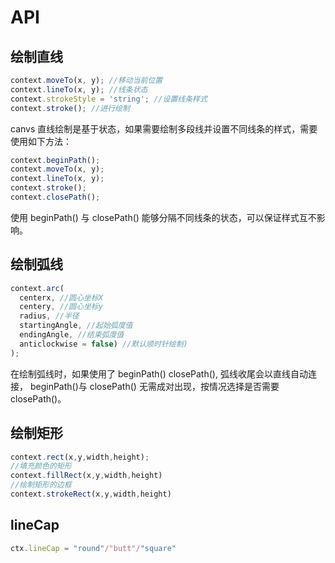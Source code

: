 # API

## 绘制直线

```js
context.moveTo(x, y); //移动当前位置
context.lineTo(x, y); //线条状态
context.strokeStyle = 'string'; //设置线条样式
context.stroke(); //进行绘制
```

canvs 直线绘制是基于状态，如果需要绘制多段线并设置不同线条的样式，需要使用如下方法：

```js
context.beginPath();
context.moveTo(x, y);
context.lineTo(x, y);
context.stroke();
context.closePath();
```

使用 beginPath() 与 closePath() 能够分隔不同线条的状态，可以保证样式互不影响。

## 绘制弧线

```js
context.arc(
  centerx, //圆心坐标X
  centery, //圆心坐标y
  radius, //半径
  startingAngle, //起始弧度值
  endingAngle, //结束弧度值
  anticlockwise = false) //默认顺时针绘制)
);
```

在绘制弧线时，如果使用了 beginPath() closePath(), 弧线收尾会以直线自动连接，
beginPath()与 closePath() 无需成对出现，按情况选择是否需要 closePath()。
## 绘制矩形
```js
context.rect(x,y,width,height);
//填充颜色的矩形
context.fillRect(x,y,width,height)
//绘制矩形的边框
context.strokeRect(x,y,width,height)
```

## lineCap
```js
ctx.lineCap = "round"/"butt"/"square"
```
